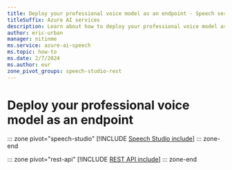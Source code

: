 ```yaml
---
title: Deploy your professional voice model as an endpoint - Speech service
titleSuffix: Azure AI services
description: Learn about how to deploy your professional voice model as an endpoint. 
author: eric-urban
manager: nitinme
ms.service: azure-ai-speech
ms.topic: how-to
ms.date: 2/7/2024
ms.author: eur
zone_pivot_groups: speech-studio-rest
---
```


# Deploy your professional voice model as an endpoint

::: zone pivot="speech-studio"
[!INCLUDE [Speech Studio include](./includes/how-to/professional-voice/deploy-endpoint/speech-studio.md)]
::: zone-end

::: zone pivot="rest-api"
[!INCLUDE [REST API include](./includes/how-to/professional-voice/deploy-endpoint/rest.md)]
::: zone-end


